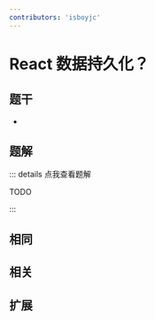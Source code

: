 ```yaml
---
contributors: 'isboyjc'
---
```


# React 数据持久化？


## 题干

- 



## 题解

::: details 点我查看题解

  TODO

:::



## 相同


## 相关


## 扩展

